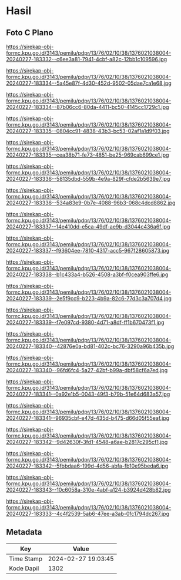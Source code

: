 # Hasil

## Foto C Plano

https://sirekap-obj-formc.kpu.go.id/3143/pemilu/pdpr/13/76/02/10/38/1376021038004-20240227-183332--c6ee3a81-7941-4cbf-a82c-12bb1c109596.jpg

https://sirekap-obj-formc.kpu.go.id/3143/pemilu/pdpr/13/76/02/10/38/1376021038004-20240227-183334--5a45e87f-4d30-452d-9502-05dae7ca1e68.jpg

https://sirekap-obj-formc.kpu.go.id/3143/pemilu/pdpr/13/76/02/10/38/1376021038004-20240227-183334--87b06cc6-80da-4411-bc50-4145cc1729c1.jpg

https://sirekap-obj-formc.kpu.go.id/3143/pemilu/pdpr/13/76/02/10/38/1376021038004-20240227-183335--0804cc91-4838-43b3-bc53-02af1a1d9f03.jpg

https://sirekap-obj-formc.kpu.go.id/3143/pemilu/pdpr/13/76/02/10/38/1376021038004-20240227-183335--cea38b71-fe73-4851-be25-969cab699ce1.jpg

https://sirekap-obj-formc.kpu.go.id/3143/pemilu/pdpr/13/76/02/10/38/1376021038004-20240227-183336--58135dbd-559b-4e9a-829f-cfde2b5639e7.jpg

https://sirekap-obj-formc.kpu.go.id/3143/pemilu/pdpr/13/76/02/10/38/1376021038004-20240227-183336--534a83e9-0b7e-4088-96b3-068c4dcd8862.jpg

https://sirekap-obj-formc.kpu.go.id/3143/pemilu/pdpr/13/76/02/10/38/1376021038004-20240227-183337--14e410dd-e5ca-49df-ae9b-d3044c436a6f.jpg

https://sirekap-obj-formc.kpu.go.id/3143/pemilu/pdpr/13/76/02/10/38/1376021038004-20240227-183337--f93604ee-7810-4317-acc5-967f28605873.jpg

https://sirekap-obj-formc.kpu.go.id/3143/pemilu/pdpr/13/76/02/10/38/1376021038004-20240227-183338--b1c433a4-b526-4508-a3bf-f0cea903ffe6.jpg

https://sirekap-obj-formc.kpu.go.id/3143/pemilu/pdpr/13/76/02/10/38/1376021038004-20240227-183339--2e5f9cc9-b223-4b9a-82c6-77d3c3a707d4.jpg

https://sirekap-obj-formc.kpu.go.id/3143/pemilu/pdpr/13/76/02/10/38/1376021038004-20240227-183339--f7e097cd-9380-4d71-a8df-ff1b670473f1.jpg

https://sirekap-obj-formc.kpu.go.id/3143/pemilu/pdpr/13/76/02/10/38/1376021038004-20240227-183340--42876e0a-bd81-402c-bc76-3290a96b435b.jpg

https://sirekap-obj-formc.kpu.go.id/3143/pemilu/pdpr/13/76/02/10/38/1376021038004-20240227-183340--96fd6fc4-5a27-42bf-b99a-dbf58cf6a7ed.jpg

https://sirekap-obj-formc.kpu.go.id/3143/pemilu/pdpr/13/76/02/10/38/1376021038004-20240227-183341--0a92e1b5-0043-49f3-b79b-51e64d683a57.jpg

https://sirekap-obj-formc.kpu.go.id/3143/pemilu/pdpr/13/76/02/10/38/1376021038004-20240227-183341--96935cbf-e47d-435d-b475-d66d05f55eaf.jpg

https://sirekap-obj-formc.kpu.go.id/3143/pemilu/pdpr/13/76/02/10/38/1376021038004-20240227-183342--9d42630f-3fd1-4548-a6ae-b2817c295cf1.jpg

https://sirekap-obj-formc.kpu.go.id/3143/pemilu/pdpr/13/76/02/10/38/1376021038004-20240227-183342--5fbbdaa6-199d-4d56-abfa-fb10e95beda6.jpg

https://sirekap-obj-formc.kpu.go.id/3143/pemilu/pdpr/13/76/02/10/38/1376021038004-20240227-183343--10c6058a-310e-4abf-a124-b3924d428b82.jpg

https://sirekap-obj-formc.kpu.go.id/3143/pemilu/pdpr/13/76/02/10/38/1376021038004-20240227-183333--4c4f2539-5ab6-47ee-a3ab-0fc1794dc267.jpg


## Metadata

| Key        | Value               |
| ---------- | ------------------- |
| Time Stamp | 2024-02-27 19:03:45 |
| Kode Dapil | 1302                |



